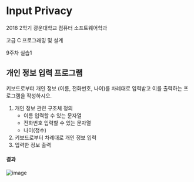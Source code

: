 # Input Privacy

2018 2학기 광운대학교 컴퓨터 소프트웨어학과

고급 C 프로그래밍 및 설계

9주차 실습1

## 개인 정보 입력 프로그램

키보드로부터 개인 정보 (이름, 전화번호, 나이)를 차례대로 입력받고 이를 출력하는 프로그램을 작성하시오.

1. 개인 정보 관련 구조체 정의
   - 이름 입력할 수 있는 문자열
   - 전화번호 입력할 수 있는 문자열
   - 나이(정수)
2. 키보드로부터 차례대로 개인 정보 입력
3. 입력한 정보 출력

#### 결과

![image](https://user-images.githubusercontent.com/36066656/49716483-40124300-fc97-11e8-80aa-010d44615d3e.png)